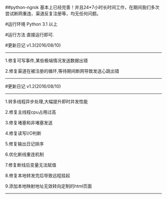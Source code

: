 ##python-ngrok
基本上已经完善！并且24*7小时长时间工作，在期间我们多次尝试断网重连、渠道反复注册等，均无任何问题。

#运行环境
Python 3.1 以上

#运行方法
直接运行即可.

#更新日记 v1.3(2016/08/10)

***

1.修复可写事件,某些极端情况发送数据出错

2.修复渠道在被注册的循环,等待期间断网导致发送心跳出错

***

#更新日记 v1.2(2016/08/10)

***

1.转多线程异步处理,大幅提升即时并发性能

2.修复主线程cpu占用过高

3.修复堵塞和非堵塞发送

4.修复读写I/O判断

5.修复输出日记排序

6.优化断线重连机制

7.修复断线后变量无法赋值

8.修复本地转发完后导致远程挂起

9.添加本地映射地址无效转向定制的html页面

***
